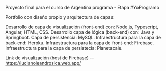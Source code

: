Proyecto final para el curso de Argentina programa - Etapa #YoProgramo

Portfolio con diseño propio y arquitectura de capas:

Desarrollo de capa de visualización (front-end) con: Node.js, Typescript, Angular, HTML, CSS.
Desarrollo capa de lógica (back-end) con: Java y Springboot.
Capa de persistencia: MySQL.
Infraestructura para la capa de back-end: Heroku.
Infraestructura para la capa de front-end: Firebase.
Infraestructura para la capa de persistecia: Planetscale.

Link de visualización (host de Firebase) -- https://lucianoleandrosica.web.app/
